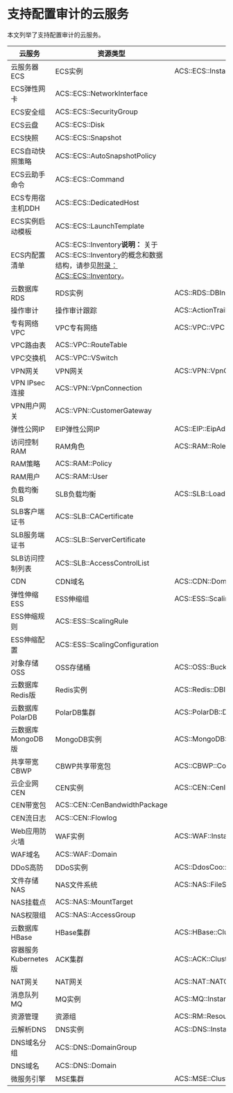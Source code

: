# 支持配置审计的云服务

本文列举了支持配置审计的云服务。

|云服务|资源类型|资源代码|
|---|----|----|
|云服务器ECS|ECS实例|ACS::ECS::Instance|
|ECS弹性网卡|ACS::ECS::NetworkInterface|
|ECS安全组|ACS::ECS::SecurityGroup|
|ECS云盘|ACS::ECS::Disk|
|ECS快照|ACS::ECS::Snapshot|
|ECS自动快照策略|ACS::ECS::AutoSnapshotPolicy|
|ECS云助手命令|ACS::ECS::Command|
|ECS专用宿主机DDH|ACS::ECS::DedicatedHost|
|ECS实例启动模板|ACS::ECS::LaunchTemplate|
|ECS内配置清单|ACS::ECS::Inventory**说明：** 关于ACS::ECS::Inventory的概念和数据结构，请参见[附录：ACS::ECS::Inventory](/intl.zh-CN/.md)。 |
|云数据库RDS|RDS实例|ACS::RDS::DBInstance|
|操作审计|操作审计跟踪|ACS::ActionTrail::Trail|
|专有网络VPC|VPC专有网络|ACS::VPC::VPC|
|VPC路由表|ACS::VPC::RouteTable|
|VPC交换机|ACS::VPC::VSwitch|
|VPN网关|VPN网关|ACS::VPN::VpnGateway|
|VPN IPsec连接|ACS::VPN::VpnConnection|
|VPN用户网关|ACS::VPN::CustomerGateway|
|弹性公网IP|EIP弹性公网IP|ACS::EIP::EipAddress|
|访问控制RAM|RAM角色|ACS::RAM::Role|
|RAM策略|ACS::RAM::Policy|
|RAM用户|ACS::RAM::User|
|负载均衡SLB|SLB负载均衡|ACS::SLB::LoadBalancer|
|SLB客户端证书|ACS::SLB::CACertificate|
|SLB服务端证书|ACS::SLB::ServerCertificate|
|SLB访问控制列表|ACS::SLB::AccessControlList|
|CDN|CDN域名|ACS::CDN::Domain|
|弹性伸缩ESS|ESS伸缩组|ACS::ESS::ScalingGroup|
|ESS伸缩规则|ACS::ESS::ScalingRule|
|ESS伸缩配置|ACS::ESS::ScalingConfiguration|
|对象存储OSS|OSS存储桶|ACS::OSS::Bucket|
|云数据库Redis版|Redis实例|ACS::Redis::DBInstance|
|云数据库PolarDB|PolarDB集群|ACS::PolarDB::DBCluster|
|云数据库MongoDB版|MongoDB实例|ACS::MongoDB::DBInstance|
|共享带宽CBWP|CBWP共享带宽包|ACS::CBWP::CommonBandwidthPackage|
|云企业网CEN|CEN实例|ACS::CEN::CenInstance|
|CEN带宽包|ACS::CEN::CenBandwidthPackage|
|CEN流日志|ACS::CEN::Flowlog|
|Web应用防火墙|WAF实例|ACS::WAF::Instance|
|WAF域名|ACS::WAF::Domain|
|DDoS高防|DDoS实例|ACS::DdosCoo::Instance|
|文件存储NAS|NAS文件系统|ACS::NAS::FileSystem|
|NAS挂载点|ACS::NAS::MountTarget|
|NAS权限组|ACS::NAS::AccessGroup|
|云数据库HBase|HBase集群|ACS::HBase::Cluster|
|容器服务Kubernetes版|ACK集群|ACS::ACK::Cluster|
|NAT网关|NAT网关|ACS::NAT::NATGateway|
|消息队列MQ|MQ实例|ACS::MQ::Instance|
|资源管理|资源组|ACS::RM::ResourceGroup|
|云解析DNS|DNS实例|ACS::DNS::Instance|
|DNS域名分组|ACS::DNS::DomainGroup|
|DNS域名|ACS::DNS::Domain|
|微服务引擎|MSE集群|ACS::MSE::Cluster|

